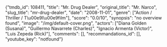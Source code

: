 {"tmdb_id": 108411, "title": "Mr. Drug Dealer", "original_title": "Mr. Narco", "slug_title": "mr-drug-dealer", "date": "2008-11-01", "genre": ["Action / Thriller / T\u00e9l\u00e9film"], "score": "0.0/10", "synopsis": "no overview found", "image": "/img/default-cover.png", "actors": ["Diana Golden (Susana)", "Guillermo Navarrete (Charles)", "Ignacio Armenta (Victor)", "Luis Zepeda (Rick)"], "comments": [], "recommandations_id": [], "youtube_key": "notfound"}